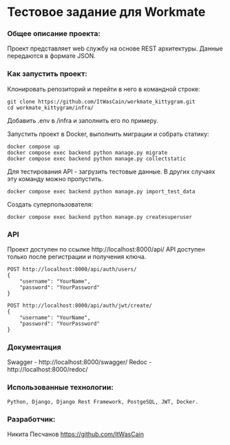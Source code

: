 # Тестовое задание для Workmate

### Общее описание проекта:
Проект представляет web службу на основе REST архитектуры.
Данные передаются в формате JSON.

### Как запустить проект:

Клонировать репозиторий и перейти в него в командной строке:

```
git clone https://github.com/ItWasCain/workmate_kittygram.git
cd workmate_kittygram/infra/
```
Добавить .env в /infra и заполнить его по примеру.

Запустить проект в Docker, выполнить миграции и собрать статику:
```
docker compose up
docker compose exec backend python manage.py migrate
docker compose exec backend python manage.py collectstatic
```

Для тестирования API - загрузить тестовые данные.
В других случаях эту команду можно пропустить.
```
docker compose exec backend python manage.py import_test_data
```

Создать суперпользователя:
```
docker compose exec backend python manage.py createsuperuser
```

### API
Проект доступен по ссылке http://localhost:8000/api/
API доступен только после регистрации и получения ключа.
```
POST http://localhost:8000/api/auth/users/
{
    "username": "YourName",
    "password": "YourPassword"
}
```

```
POST http://localhost:8000/api/auth/jwt/create/
{
    "username": "YourName",
    "password": "YourPassword"
}
```

### Документация
Swagger - http://localhost:8000/swagger/
Redoc - http://localhost:8000/redoc/

### Использованные технологии:

    Python, Django, Django Rest Framework, PostgeSQL, JWT, Docker.


### Разработчик:
Никита Песчанов https://github.com/ItWasCain


